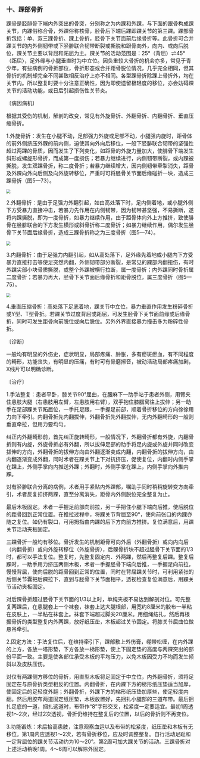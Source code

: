 ### 十、踝部骨折

踝骨是胫腓骨下端内外突出的骨突，分别称之为内踝和外踝，与下面的跟骨构成踝关节，内踝俗称合骨，外踝俗称核骨，胫骨后下端后踝即踝关节的第三踝。踝部骨折包括：单、双三踝骨折、踝上骨折，胫骨下关节面前后缘骨折等。此骨折可合并踝关节的内外侧韧带或下胫腓联合韧带断裂或撕脱和跟骨向外，向内、或向后脱位，踝关节主要以背屈和跖屈为主。踝关节的活动范围是：25°（背屈）⇌45°（跖屈〉，足外缘与小腿垂直时为中立位。因负重较大骨折的机会亦多，常见于青少年，有些病例的骨折部位，骨折形态或合并距骨脱位情况，几乎完全相同，但其骨折的机制却完全不同甚致相反治疗上亦不相同。各型踝骨折除踝上骨折外，均在关节内。所以整复时要十分注意正确性，因为即使遗留极轻度的移位，亦会妨碍踝关节的活动功能，或日后引起损伤性关节炎。

〔病因病机〕

根据其受伤的机制，解剖的改变，常见有外旋骨折、外翻骨折、内翻骨折、垂直压缩骨折。

1.外旋骨折：发生在小腿不动，足部强力外旋或足部不动，小腿强内旋时，距骨体的前外侧挤压外髁的前内侧，迫使其向外向后移位，一般下胫腓联合韧带的坚强性超过两踝的骨质，因而发生了下列变化，如距骨的外旋力量加大，使腓骨下端发生斜形或螺旋形骨折，而成第一度损伤；若暴力继续进行，内侧韧带断裂，或内踝被撕脱，发生双踝骨折，称二度骨折；若暴力继续增大，因内侧韧带牵掣消失，距骨及外踝向外向后侧及向外旋转移位，严重时可将胫骨关节面后缘碰折一块，造成三踝骨折（图5—73）。

<img src="./img/5-73.jpg" style="zoom:70%;" />

2.外翻骨折：是由于足强力外翻引起，如由高处落下时，足内侧着地，或小腿外侧下方受暴力直接冲击，若暴力先作用在内侧韧带，因为韧带甚坚强，不易撕断，遂将内踝撕脱，即为一度骨折，如暴力继续作用，由于距骨体向外上方推挤，致使腓骨在胫腓联合的下方发生横形或斜骨折称二度骨折；如暴力继续作用，偶尔发生胫骨下关节面后缘骨折，造成三踝骨折称之为三度骨折（图5—74）。

<img src="./img/5-74.jpg" style="zoom:70%;" />

3.内翻骨折：由于足强力内翻引起，如从高处落下，足外缘先着地或小腿内下方受暴力直接打击等使足突然内翻，外侧韧带部分断裂，是常见的踝部内翻扭伤，有时外踝尖部小块骨质撕脱，或整个外踝被横行拉断，属一度骨折；内外踝同时骨折属二度骨折；若暴力再大，胫骨下关节面后缘骨折和距骨脱位，属三度骨折（图5—75）。

<img src="./img/5-75.jpg" style="zoom:70%;" />

4.垂直压缩骨折：高处落下足底着地，踝关节中立位，暴力垂直作用发生粉碎骨折或Y型、T型骨折。若踝关节过度背屈或跖屈，可发生胫骨下关节面前缘或后缘骨折，同时可发生距骨向前脱位或向后脱位。另外外界直接暴力撞击多为粉碎性骨折。

〔诊断〕

一般均有明显的外伤史，症状明显，局部疼痛、肿胀，多有瘀斑瘀血，有不同程度的畸形，功能丧失，有明显的压痛，有时可有骨磨擦音，被动活动局部疼痛加剧，X线片可以明确诊断。

〔治疗〕

1.手法整复：患者平卧，膝关节90°屈曲，在腰麻下一助手站于患者外侧，用臂夹住患肢大腿（右患肢用左臂，左患肢用右臂），双手抱住膝腘窝往上拔伸；另一助手在足部踝关节跖屈位，一手托足跟，一手握足前部，顺着骨折移位的方向徐徐用力向下牵引。内翻骨折先内翻拔伸，外翻骨折先外翻拔伸，无内外翻畸形的一般则垂直牵拉，但用力要均匀。

纠正内外翻畸形前，首先纠正旋转畸形，一般情况下，外翻骨折都有外旋，内翻骨折则有内旋，外旋骨折必有外翻，所以拔伸足部的助手将足内旋或外旋并同时改变拔伸的方向，外翻骨折的拔伸方向由外翻逐渐变成内翻，内翻骨折的拔伸方向，由内翻逐渐变成外翻，同时术者在踝关节上下对抗挤压，促使复位，内翻时内侧手掌在踝上，外侧手掌向内推送外踝；外翻时，外侧手掌在踝上，内侧手掌向外推内踝。

对有胫腓联合分离的病例，术者用手紧贴内外踝部，嘱助手同时稍稍旋转变方向牵引，术者反复扣挤两踝，直至分离消失，距骨内外侧脱位完全整复为止。

最后木板固定。术者一手握足前部向前拉，另一手把住小腿下端向后推，使后脱位的距骨回到正常位置。在推拉过程中，将踝关节背屈至90°，使向前张口的内踝亦随之复位。如仍有裂口，可用拇指由内踝的后下方向前方推挤。复位满意后，用踝关节活动夹板固定。

三踝骨折一般均有移位。骨折发生的机制距骨可向外后（外翻骨折）或向内向后（内翻骨折）或向外旋转移位（外旋骨折），后髁骨折块不超过胫骨下关节面的1/3时，都可以手法复位。整复时，先整复固定内、外两踝，然后再整复后踝。整复后踝时，一助手用力挤压两侧木板，术者一手握胫骨下端向后推，一手握足向前拉，慢慢背屈，使向后脱的距骨回到正常的位置，同时在背屈踝关节时，可利用紧张的后侧关节囊把后踝拉下，直到与胫骨下关节面相平，透视检查复位满意后，用踝关节活动夹板固定。

对后踝骨折超过胫骨下关节面的1/3以上时，单纯夹板不易达到解剖对位。可先整复两踝后，在患腿套上一个袜套，袜套上达大腿根部，用宽约8厘米的胶布一半粘在皮肤上，一半粘在袜套上。袜套下端超过脚尖20厘米。用细绳结扎，然后再根据骨折的类型整复内外两踝，放好纸压垫，木板超过关节固定。将膝关节屈曲位做悬吊牵引。

2.固定方法：手法复位后，在维持牵引下，踝部敷上外伤膏，绷带松缠，在内外踝的上方，各放一塔形垫，下方各放一梯形垫，使上下固定垫的高度与两踝突出的部份平面一致。主要是使各部位承受木板的平均压力，以免木板因受力不均而发生倾斜以及皮肤压伤。

对仅有两踝侧方移位的骨折，用直型木板将足固定于中立位，内外翻骨折，须将足固定在与原骨折类型相反的位置。内翻骨折，在内踝下方的梯形纸压垫适当加厚，使固定后的足轻度外翻；外翻骨折，外踝下方的梯形纸压垫加厚些，使足轻度内翻。然后用胶布两道固定纸压垫，木板放置好，先捆扎小腿部的三道布带。最后捆扎足底的一道，捆扎这道时，布带作“8”字形交叉，松紧度一定要适宜。最初1周透视1〜2次，经过2次透视，骨折仍维持在整复后的位置，以后的骨折则不再变位。

3.功能锻炼：术后抬高患肢，注意观察血运以及布带的松紧度，纸压垫和木板有无移位。第1周内应透视1〜2次，若有骨折移位，应及时调整整复。自行活动足趾和一定背屈位的踝关节活动约为10〜20°。第2周可加大踝关节的活动。三踝骨折对上述活动稍晚1周。4〜6周可以解除外固定。
